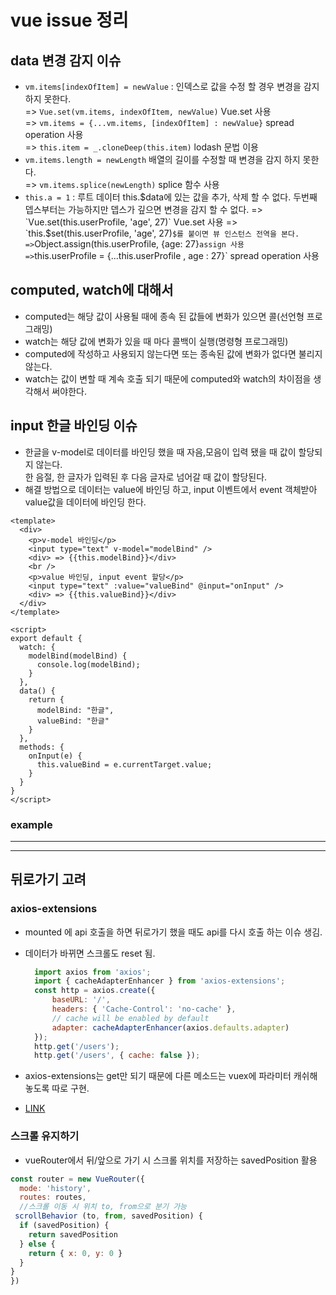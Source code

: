 # vue issue 정리

## data 변경 감지 이슈

- `vm.items[indexOfItem] = newValue` : 인덱스로 값을 수정 할 경우 변경을 감지 하지 못한다.  
=> `Vue.set(vm.items, indexOfItem, newValue)` Vue.set 사용  
=> `vm.items = {...vm.items, [indexOfItem] : newValue}` spread operation 사용  
=> `this.item = _.cloneDeep(this.item)` lodash 문법 이용
- `vm.items.length = newLength` 배열의 길이를 수정할 때 변경을 감지 하지 못한다.  
=> `vm.items.splice(newLength)` splice 함수 사용  
- `this.a = 1` : 루트 데이터 this.$data에 있는 값을 추가, 삭제 할 수 없다. 두번째 뎁스부터는 가능하지만 뎁스가 깊으면 변경을 감지 할 수 없다.  
=> `Vue.set(this.userProfile, 'age', 27)` Vue.set 사용  
=> `this.$set(this.userProfile, 'age', 27)` $를 붙이면 뷰 인스턴스 전역을 본다.  
=> `Object.assign(this.userProfile, {age: 27}` assign 사용  
=> `this.userProfile = {...this.userProfile , age : 27}` spread operation 사용  

## computed, watch에 대해서

- computed는 해당 값이 사용될 때에 종속 된 값들에 변화가 있으면 콜(선언형 프로그래밍)
- watch는 해당 값에 변화가 있을 때 마다 콜백이 실행(명령형 프로그래밍)
- computed에 작성하고 사용되지 않는다면 또는 종속된 값에 변화가 없다면 불리지 않는다.
- watch는 값이 변할 때 계속 호출 되기 때문에 computed와 watch의 차이점을 생각해서 써야한다.

## input 한글 바인딩 이슈

- 한글을 v-model로 데이터를 바인딩 했을 때 자음,모음이 입력 됐을 때 값이 할당되지 않는다.  
     한 음절, 한 글자가 입력된 후 다음 글자로 넘어갈 때 값이 할당된다.
- 해결 방법으로 데이터는 value에 바인딩 하고, input 이벤트에서 event 객체받아 value값을 데이터에 바인딩 한다.

``` vue
<template>
  <div>
    <p>v-model 바인딩</p>
    <input type="text" v-model="modelBind" />
    <div> => {{this.modelBind}}</div>
    <br />
    <p>value 바인딩, input event 할당</p>
    <input type="text" :value="valueBind" @input="onInput" />
    <div> => {{this.valueBind}}</div>
  </div>
</template>

<script>
export default {
  watch: {
    modelBind(modelBind) {
      console.log(modelBind);
    }
  },
  data() {
    return {
      modelBind: "한글",
      valueBind: "한글"
    }
  },
  methods: {
    onInput(e) {
      this.valueBind = e.currentTarget.value;
    }
  }
}
</script>
```

### example
---

<cookbookDemoInput />

---

## 뒤로가기 고려

### axios-extensions

- mounted 에 api 호출을 하면 뒤로가기 했을 때도 api를 다시 호출 하는 이슈 생김.
- 데이터가 바뀌면 스크롤도 reset 됨.

  ```js
    import axios from 'axios';
    import { cacheAdapterEnhancer } from 'axios-extensions';
    const http = axios.create({
        baseURL: '/',
        headers: { 'Cache-Control': 'no-cache' },
        // cache will be enabled by default
        adapter: cacheAdapterEnhancer(axios.defaults.adapter)
    });
    http.get('/users');
    http.get('/users', { cache: false });
  ```

- axios-extensions는 get만 되기 때문에 다른 메소드는 vuex에 파라미터 캐쉬해 놓도록 따로 구현.
- [LINK](https://www.npmjs.com/package/axios-extensions)

### 스크롤 유지하기

- vueRouter에서 뒤/앞으로 가기 시 스크롤 위치를 저장하는 savedPosition 활용

```js
const router = new VueRouter({
  mode: 'history',
  routes: routes,
  //스크롤 이동 시 위치 to, from으로 분기 가능
 scrollBehavior (to, from, savedPosition) {
  if (savedPosition) {
    return savedPosition
  } else {
    return { x: 0, y: 0 }
  }
}
})
```